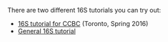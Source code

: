 There are two different 16S tutorials you can try out:

* [16S tutorial for CCBC](https://github.com/mlangill/microbiome_helper/wiki/16S-tutorial-for-CCBC) (Toronto, Spring 2016)
* [General 16S tutorial](https://github.com/mlangill/microbiome_helper/wiki/16S-tutorial-(chemerin))